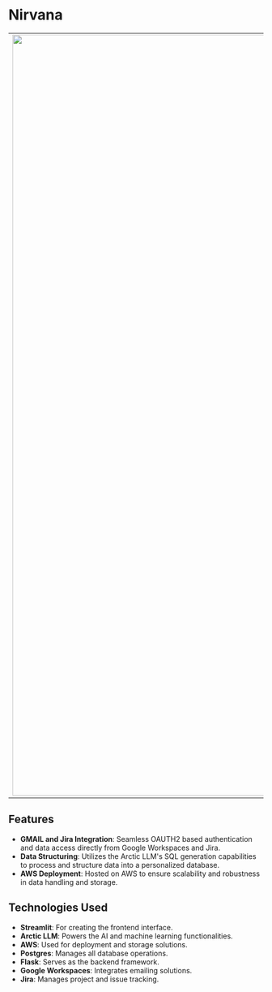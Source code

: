 # Nirvana
<table>
  <tr>
    <td>
      <img src="https://github.com/Ernesto905/nirvana/assets/44984106/2efe2704-6de7-4bca-8194-569cd8cff32b" width="1500">
    </td>
    <td style="text-align: left; padding-left: 20px;">
      <b>Nirvana</b> is a platform tailored for enterprise professionals in managerial roles. Our goal is to enhance decision-making by streamlining the integration and structuring of data from various sources such as PDFs, Emails, and Spreadsheets into a robust and secure single source of truth database, to be later used for data interpretation, and task assignments through Jira.
    </td>
  </tr>
</table>


## Features
- **GMAIL and Jira Integration**: Seamless OAUTH2 based authentication and data access directly from Google Workspaces and Jira.
- **Data Structuring**: Utilizes the Arctic LLM's SQL generation capabilities to process and structure data into a personalized database.
- **AWS Deployment**: Hosted on AWS to ensure scalability and robustness in data handling and storage.

## Technologies Used
- **Streamlit**: For creating the frontend interface.
- **Arctic LLM**: Powers the AI and machine learning functionalities.
- **AWS**: Used for deployment and storage solutions.
- **Postgres**: Manages all database operations.
- **Flask**: Serves as the backend framework.
- **Google Workspaces**: Integrates emailing solutions.
- **Jira**: Manages project and issue tracking.

